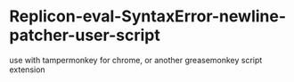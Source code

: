 # Replicon-eval-SyntaxError-newline-patcher-user-script
use with tampermonkey for chrome, or another greasemonkey script extension
